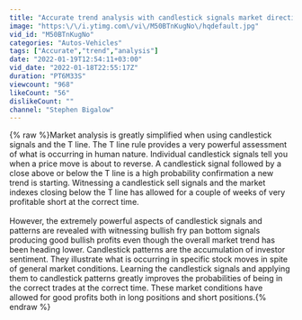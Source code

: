 ```yaml
---
title: "Accurate trend analysis with candlestick signals market direction January 18, 2022"
image: "https:\/\/i.ytimg.com\/vi\/M50BTnKugNo\/hqdefault.jpg"
vid_id: "M50BTnKugNo"
categories: "Autos-Vehicles"
tags: ["Accurate","trend","analysis"]
date: "2022-01-19T12:54:11+03:00"
vid_date: "2022-01-18T22:55:17Z"
duration: "PT6M33S"
viewcount: "968"
likeCount: "56"
dislikeCount: ""
channel: "Stephen Bigalow"
---
```

{% raw %}Market analysis is greatly simplified when using candlestick signals and the T line. The T line rule provides a very powerful assessment of what is occurring in human nature. Individual candlestick signals tell you when a price move is about to reverse. A candlestick signal followed by a close above or below the T line is a high probability confirmation a new trend is starting. Witnessing a candlestick sell signals and the market indexes closing below the T line has allowed for a couple of weeks of very profitable short at the correct time.<br /><br />However, the extremely powerful aspects of candlestick signals and patterns are revealed with witnessing bullish fry pan bottom signals producing good bullish profits even though the overall market trend has been heading lower. Candlestick patterns are the accumulation of investor sentiment. They illustrate what is occurring in specific stock moves in spite of general market conditions. Learning the candlestick signals and applying them to candlestick patterns greatly improves the probabilities of being in the correct trades at the correct time. These market conditions have allowed for good profits both in long positions and short positions.{% endraw %}
